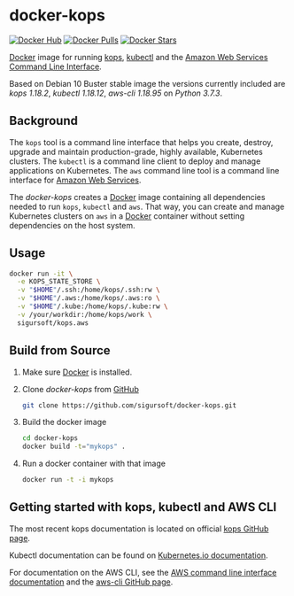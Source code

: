 docker-kops
==============

[![Docker Hub](https://img.shields.io/badge/docker-ready-blue.svg)](https://hub.docker.com/r/sigursoft/kops.aws/)
[![Docker Pulls](https://img.shields.io/docker/pulls/sigursoft/kops.aws.svg)]()
[![Docker Stars](https://img.shields.io/docker/stars/sigursoft/kops.aws.svg)]()

[Docker](https://www.docker.com) image for running [kops](https://github.com/kubernetes/kops), [kubectl](https://github.com/kubernetes/kubectl) and the [Amazon Web Services Command Line Interface](http://aws.amazon.com/cli/).

Based on Debian 10 Buster stable image the versions currently included are *kops 1.18.2*, *kubectl 1.18.12*, *aws-cli 1.18.95* on *Python 3.7.3*.

Background
----------

The `kops` tool is a command line interface that helps you create, destroy, upgrade and maintain production-grade, highly available, Kubernetes clusters.
The `kubectl` is a command line client to deploy and manage applications on Kubernetes.
The `aws` command line tool is a command line interface for [Amazon Web Services](http://aws.amazon.com).

The _docker-kops_ creates a [Docker](https://www.docker.com) image containing all dependencies needed to run `kops`, `kubectl` and `aws`. That way, you can create and manage Kubernetes clusters on `aws` in a [Docker](https://www.docker.com) container without setting dependencies on the host system.

Usage
-----------------

   ```bash
   docker run -it \
     -e KOPS_STATE_STORE \
     -v "$HOME"/.ssh:/home/kops/.ssh:rw \
     -v "$HOME"/.aws:/home/kops/.aws:ro \
     -v "$HOME"/.kube:/home/kops/.kube:rw \
     -v /your/workdir:/home/kops/work \
     sigursoft/kops.aws
   ```

Build from Source
-----------------

1. Make sure [Docker](https://www.docker.com) is installed.
3. Clone _docker-kops_ from [GitHub](https://github.com/sigursoft/docker-kops)

   ```bash
   git clone https://github.com/sigursoft/docker-kops.git
   ```
4. Build the docker image

   ```bash
   cd docker-kops
   docker build -t="mykops" .
   ```

5. Run a docker container with that image

   ```bash
   docker run -t -i mykops
   ```

Getting started with kops, kubectl and AWS CLI
--------------------------------

The most recent kops documentation is located on official [kops GitHub page](https://github.com/kubernetes/kops/tree/master/docs).

Kubectl documentation can be found on [Kubernetes.io documentation](https://kubernetes.io/docs/reference/kubectl/overview/).

For documentation on the AWS CLI, see the [AWS command line interface documentation](http://aws.amazon.com/documentation/cli/) and the [aws-cli GitHub page](https://github.com/aws/aws-cli).
